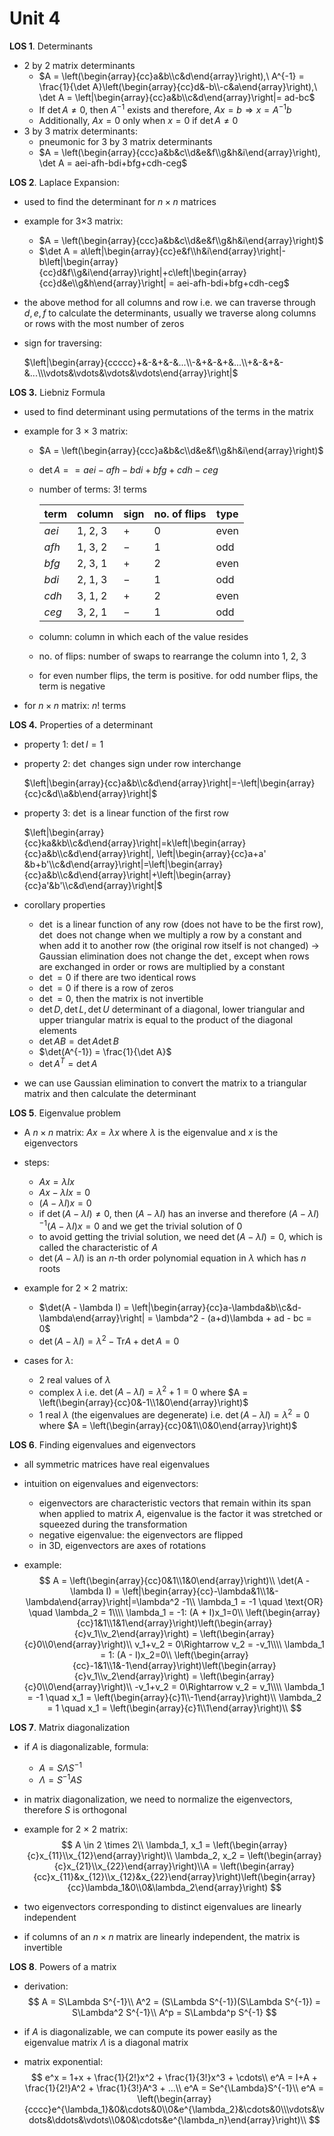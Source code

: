 # Unit 4



**LOS 1**. Determinants

- 2 by 2 matrix determinants
  - $A = \left(\begin{array}{cc}a&b\\c&d\end{array}\right),\ A^{-1} = \frac{1}{\det A}\left(\begin{array}{cc}d&-b\\-c&a\end{array}\right),\ \det A = \left|\begin{array}{cc}a&b\\c&d\end{array}\right|=  ad-bc$
  - If $\det A \ne 0$, then $A^{-1}$ exists and therefore, $Ax = b \Rightarrow x = A^{-1}b$
  - Additionally, $Ax = 0$ only when $x = 0$ if $\det A \ne 0$
- 3 by 3 matrix determinants:
  - pneumonic for 3 by 3 matrix determinants
  - $A = \left(\begin{array}{ccc}a&b&c\\d&e&f\\g&h&i\end{array}\right), \det A = aei-afh-bdi+bfg+cdh-ceg$ 



**LOS 2**. Laplace Expansion:

- used to find the determinant for $n\times n$ matrices

- example for 3$\times$3 matrix:
  - $A = \left(\begin{array}{ccc}a&b&c\\d&e&f\\g&h&i\end{array}\right)$
  - $\det A = a\left|\begin{array}{cc}e&f\\h&i\end{array}\right|-b\left|\begin{array}{cc}d&f\\g&i\end{array}\right|+c\left|\begin{array}{cc}d&e\\g&h\end{array}\right| = aei-afh-bdi+bfg+cdh-ceg$ 

- the above method for all columns and row i.e. we can traverse through $d, e, f$ to calculate the determinants, usually we traverse along columns or rows with the most number of zeros

- sign for traversing:

  $\left|\begin{array}{ccccc}+&-&+&-&...\\-&+&-&+&...\\+&-&+&-&...\\\vdots&\vdots&\vdots&\vdots\end{array}\right|$



**LOS 3.** Liebniz Formula

- used to find determinant using permutations of the terms in the matrix

- example for 3 $\times$ 3 matrix:
  - $A = \left(\begin{array}{ccc}a&b&c\\d&e&f\\g&h&i\end{array}\right)$

  - $\det A = = aei-afh-bdi+bfg+cdh-ceg$ 

  - number of terms: $3!$ terms

    | term  | column  | sign | no. of flips | type |
    | ----- | ------- | ---- | ------------ | ---- |
    | $aei$ | 1, 2, 3 | $+$  | 0            | even |
    | $afh$ | 1, 3, 2 | $-$  | 1            | odd  |
    | $bfg$ | 2, 3, 1 | $+$  | 2            | even |
    | $bdi$ | 2, 1, 3 | $-$  | 1            | odd  |
    | $cdh$ | 3, 1, 2 | $+$  | 2            | even |
    | $ceg$ | 3, 2, 1 | $-$  | 1            | odd  |

  - column: column in which each of the value resides

  - no. of flips: number of swaps to rearrange the column into 1, 2, 3

  - for even number flips, the term is positive. for odd number flips, the term is negative

- for $n \times n$ matrix: $n!$ terms



**LOS 4.** Properties of a determinant

- property 1: $\det I = 1$

- property 2: $\det$ changes sign under row interchange

  $\left|\begin{array}{cc}a&b\\c&d\end{array}\right|=-\left|\begin{array}{cc}c&d\\a&b\end{array}\right|$

- property 3: $\det$ is a linear function of the first row

  $\left|\begin{array}{cc}ka&kb\\c&d\end{array}\right|=k\left|\begin{array}{cc}a&b\\c&d\end{array}\right|, \left|\begin{array}{cc}a+a' &b+b'\\c&d\end{array}\right|=\left|\begin{array}{cc}a&b\\c&d\end{array}\right|+\left|\begin{array}{cc}a'&b'\\c&d\end{array}\right|$

- corollary properties
  - $\det$ is a linear function of any row (does not have to be the first row), $\det$ does not change when we multiply a row by a constant and when add it to another row (the original row itself is not changed) $\to$ Gaussian elimination does not change the $\det$, except when rows are exchanged in order or rows are multiplied by a constant
  - $\det=0$ if there are two identical rows
  - $\det=0$ if there is a row of zeros
  - $\det=0$, then the matrix is not invertible
  - $\det D, \det L, \det U$ determinant of a diagonal, lower triangular and upper triangular matrix is equal to the product of the diagonal elements
  - $\det AB = \det A \det B$
  - $\det(A^{-1}) = \frac{1}{\det A}$
  - $\det A^T = \det A$

- we can use Gaussian elimination to convert the matrix to a triangular matrix and then calculate the determinant



**LOS 5**. Eigenvalue problem

- A $n \times n$ matrix: $Ax = \lambda x$ where $\lambda$ is the eigenvalue and $x$ is the eigenvectors
- steps:
  - $Ax = \lambda I x$
  - $Ax - \lambda I x = 0$
  - $(A - \lambda I)x = 0$
  - if $\det(A - \lambda I) \ne 0$, then $(A - \lambda I)$ has an inverse and therefore $(A - \lambda I)^{-1}(A - \lambda I)x = 0$ and we get the trivial solution of 0
  - to avoid getting the trivial solution, we need $\det(A - \lambda I) = 0$, which is called the characteristic of $A$
  - $\det(A - \lambda I)$ is an $n$-th order polynomial equation in $\lambda$ which has $n$ roots

- example for 2 $\times$ 2 matrix:
  - $\det(A - \lambda I) = \left|\begin{array}{cc}a-\lambda&b\\c&d-\lambda\end{array}\right| = \lambda^2 - (a+d)\lambda + ad - bc = 0$
  - $\det(A - \lambda I) = \lambda^2 - \text{Tr}A + \det A = 0$
- cases for $\lambda$:
  - 2 real values of $\lambda$
  - complex $\lambda$ i.e. $\det(A-\lambda I) = \lambda^2+1 = 0$ where $A = \left(\begin{array}{cc}0&-1\\1&0\end{array}\right)$
  - 1 real $\lambda$ (the eigenvalues are degenerate) i.e. $\det(A-\lambda I) = \lambda^2 = 0$ where $A = \left(\begin{array}{cc}0&1\\0&0\end{array}\right)$



**LOS 6**. Finding eigenvalues and eigenvectors

- all symmetric matrices have real eigenvalues

- intuition on eigenvalues and eigenvectors:

  - eigenvectors are characteristic vectors that remain within its span when applied to matrix $A$, eigenvalue is the factor it was stretched or squeezed during the transformation
  - negative eigenvalue: the eigenvectors are flipped
  - in 3D, eigenvectors are axes of rotations

- example:
  $$
  A = \left(\begin{array}{cc}0&1\\1&0\end{array}\right)\\
  \det(A - \lambda I) = \left|\begin{array}{cc}-\lambda&1\\1&-\lambda\end{array}\right|=\lambda^2 -1\\
  \lambda_1 = -1 \quad \text{OR} \quad \lambda_2 = 1\\\\
  \lambda_1 = -1: (A + I)x_1=0\\
  \left(\begin{array}{cc}1&1\\1&1\end{array}\right)\left(\begin{array}{c}v_1\\v_2\end{array}\right) = \left(\begin{array}{c}0\\0\end{array}\right)\\
  v_1+v_2 = 0\Rightarrow v_2 = -v_1\\\\
  \lambda_1 = 1: (A - I)x_2=0\\
  \left(\begin{array}{cc}-1&1\\1&-1\end{array}\right)\left(\begin{array}{c}v_1\\v_2\end{array}\right) = \left(\begin{array}{c}0\\0\end{array}\right)\\
  -v_1+v_2 = 0\Rightarrow v_2 = v_1\\\\
  \lambda_1 = -1 \quad x_1 = \left(\begin{array}{c}1\\-1\end{array}\right)\\
  \lambda_2 = 1 \quad x_1 = \left(\begin{array}{c}1\\1\end{array}\right)\\
  $$
  



**LOS 7**. Matrix diagonalization

- if $A$ is diagonalizable, formula:

  - $A = S\Lambda S^{-1}$
  - $\Lambda = S^{-1}AS$

- in matrix diagonalization, we need to normalize the eigenvectors, therefore $S$ is orthogonal

- example for 2 $\times$ 2 matrix:
  $$
  A \in 2 \times 2\\
  \lambda_1, x_1 = \left(\begin{array}{c}x_{11}\\x_{12}\end{array}\right)\\
  \lambda_2, x_2 = \left(\begin{array}{c}x_{21}\\x_{22}\end{array}\right)\\A = \left(\begin{array}{cc}x_{11}&x_{12}\\x_{12}&x_{22}\end{array}\right)\left(\begin{array}{cc}\lambda_1&0\\0&\lambda_2\end{array}\right)
  $$

- two eigenvectors corresponding to distinct eigenvalues are linearly independent
- if columns of an $n\times n$ matrix are linearly independent, the matrix is invertible



**LOS 8**. Powers of a matrix

- derivation:
  $$
  A = S\Lambda S^{-1}\\
  A^2 = (S\Lambda S^{-1})(S\Lambda S^{-1}) = S\Lambda^2 S^{-1}\\
  A^p = S\Lambda^p S^{-1}
  $$

- if $A$ is diagonalizable, we can compute its power easily as the eigenvalue matrix $\Lambda$ is a diagonal matrix

- matrix exponential:
  $$
  e^x = 1+x + \frac{1}{2!}x^2 + \frac{1}{3!}x^3 + \cdots\\
  e^A = I+A + \frac{1}{2!}A^2 + \frac{1}{3!}A^3 + ...\\
  e^A = Se^{\Lambda}S^{-1}\\
  e^A = \left(\begin{array}{cccc}e^{\lambda_1}&0&\cdots&0\\0&e^{\lambda_2}&\cdots&0\\\vdots&\vdots&\ddots&\vdots\\0&0&\cdots&e^{\lambda_n}\end{array}\right)\\
  $$
  



















